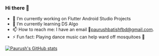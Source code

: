 ### Hi there 👋

- 🔭 I’m currently working on Flutter Android Studio Projects
- 🌱 I’m currently learning DS Algo 
- 📫 How to reach me: I have an email 📧paurushbatishfbd@gmail.com. 
- ⚡ Fun fact: Playing dance music can help ward off mosquitoes 🦟

[![Paurush's GitHub stats](https://github-readme-stats.vercel.app/api?username=paurush11&count_private=true&show_icons=true&theme=synthwave)](https://github.com/anuraghazra/github-readme-stats)
